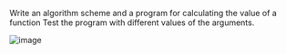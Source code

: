 Write an algorithm scheme and a program for calculating the value of a function
Test the program with different values of the arguments.

![image](https://user-images.githubusercontent.com/66295121/190173209-ddd74368-4f1f-496e-9a51-a2a23a540a17.png)
